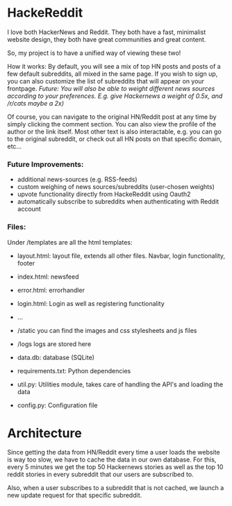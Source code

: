 # HackeReddit

I love both HackerNews and Reddit. They both have a fast, minimalist website design, they both have great communities and great content.

So, my project is to have a unified way of viewing these two!

How it works: By default, you will see a mix of top HN posts and posts of a few default subreddits, all mixed in the same page. If you
wish to sign up, you can also customize the list of subreddits that will appear on your frontpage. *Future: You will also be able to weight different news sources according to your preferences. E.g. give Hackernews a weight of 0.5x, and /r/cats maybe a 2x)*

Of course, you can navigate to the original HN/Reddit post at any time by simply clicking the comment section. You can also view the
profile of the author or the link itself. Most other text is also interactable, e.g. you can go to the original subreddit, or check out all HN posts on that specific domain, etc...

### Future Improvements:
- additional news-sources (e.g. RSS-feeds)
- custom weighing of news sources/subreddits (user-chosen weights)
- upvote functionality directly from HackeReddit using Oauth2
- automatically subscribe to subreddits when authenticating with Reddit account

### Files:

Under /templates are all the html templates:
- layout.html: layout file, extends all other files. Navbar, login functionality, footer
- index.html: newsfeed
- error.html: errorhandler
- login.html: Login as well as registering functionality
- ...

- /static you can find the images and css stylesheets and js files

- /logs logs are stored here

- data.db: database (SQLite) 

- requirements.txt: Python dependencies

- util.py: Utilities module, takes care of handling the API's and loading the data

- config.py: Configuration file

# Architecture

Since getting the data from HN/Reddit every time a user loads the website is way too slow, we have to cache the data in our own database. For this, every 5 minutes we get the top 50 Hackernews stories as well as the top 10 reddit stories in every subreddit that our users are subscribed to. 

Also, when a user subscribes to a subreddit that is not cached, we launch a new update request for that specific subreddit.

